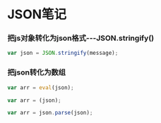 # JSON笔记

### 把js对象转化为json格式---JSON.stringify()

```js
var json = JSON.stringify(message);
```

### 把json转化为数组

```js
var arr = eval(json);
```

```js
var arr = (json);
```

```js
var arr = json.parse(json);
```


